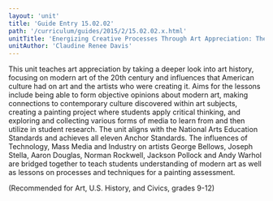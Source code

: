 ```yaml
---
layout: 'unit'
title: 'Guide Entry 15.02.02'
path: '/curriculum/guides/2015/2/15.02.02.x.html'
unitTitle: 'Energizing Creative Processes Through Art Appreciation: The Influences American Culture had on Modern Art'
unitAuthor: 'Claudine Renee Davis'
---
```


<main>
 <p>
  This unit teaches art appreciation by taking a deeper look into art history, focusing on modern art of the 20th century and influences that American culture had on art and the artists who were creating it. Aims for the lessons include being able to form objective opinions about modern art, making connections to contemporary culture discovered within art subjects, creating a painting project where students apply critical thinking, and exploring and collecting various forms of media to learn from and then utilize in student research. The unit aligns with the National Arts Education Standards and achieves all eleven Anchor Standards. The influences of Technology, Mass Media and Industry on artists George Bellows, Joseph Stella, Aaron Douglas, Norman Rockwell, Jackson Pollock and Andy Warhol are bridged together to teach students understanding of modern art as well as lessons on processes and techniques for a painting assessment.
 </p>
 <p>
  (Recommended for Art, U.S. History, and Civics, grades 9-12)
 </p>
</main>
